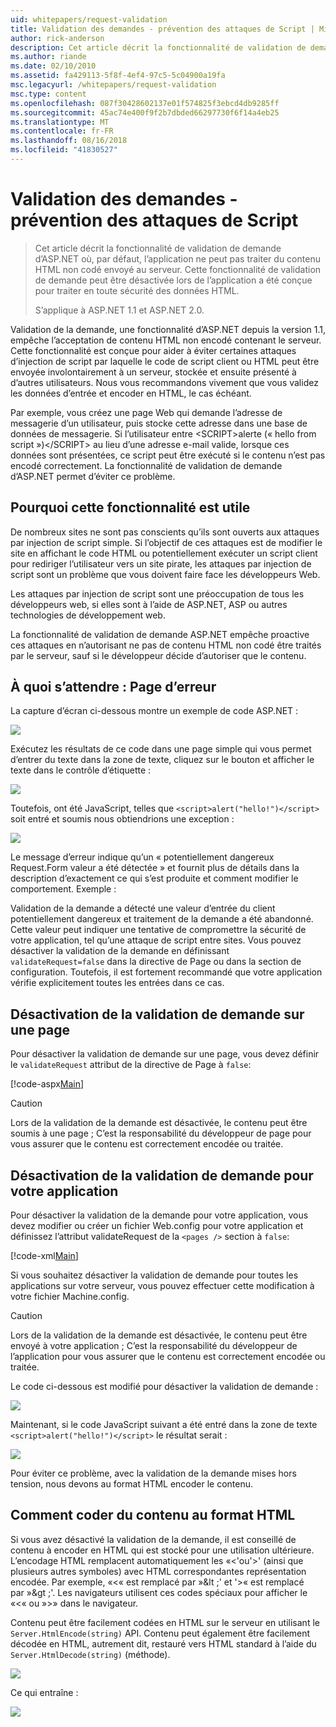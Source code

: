 ```yaml
---
uid: whitepapers/request-validation
title: Validation des demandes - prévention des attaques de Script | Microsoft Docs
author: rick-anderson
description: Cet article décrit la fonctionnalité de validation de demande d’ASP.NET où, par défaut, l’application ne peut pas traiter non codé soumettre des contenus de HTML...
ms.author: riande
ms.date: 02/10/2010
ms.assetid: fa429113-5f8f-4ef4-97c5-5c04900a19fa
msc.legacyurl: /whitepapers/request-validation
msc.type: content
ms.openlocfilehash: 087f30428602137e01f574825f3ebcd4db9285ff
ms.sourcegitcommit: 45ac74e400f9f2b7dbded66297730f6f14a4eb25
ms.translationtype: MT
ms.contentlocale: fr-FR
ms.lasthandoff: 08/16/2018
ms.locfileid: "41830527"
---
```

<a name="request-validation---preventing-script-attacks"></a>Validation des demandes - prévention des attaques de Script
====================
> Cet article décrit la fonctionnalité de validation de demande d’ASP.NET où, par défaut, l’application ne peut pas traiter du contenu HTML non codé envoyé au serveur. Cette fonctionnalité de validation de demande peut être désactivée lors de l’application a été conçue pour traiter en toute sécurité des données HTML.
> 
> S’applique à ASP.NET 1.1 et ASP.NET 2.0.


Validation de la demande, une fonctionnalité d’ASP.NET depuis la version 1.1, empêche l’acceptation de contenu HTML non encodé contenant le serveur. Cette fonctionnalité est conçue pour aider à éviter certaines attaques d’injection de script par laquelle le code de script client ou HTML peut être envoyée involontairement à un serveur, stockée et ensuite présenté à d’autres utilisateurs. Nous vous recommandons vivement que vous validez les données d’entrée et encoder en HTML, le cas échéant.

Par exemple, vous créez une page Web qui demande l’adresse de messagerie d’un utilisateur, puis stocke cette adresse dans une base de données de messagerie. Si l’utilisateur entre &lt;SCRIPT&gt;alerte (« hello from script »)&lt;/SCRIPT&gt; au lieu d’une adresse e-mail valide, lorsque ces données sont présentées, ce script peut être exécuté si le contenu n’est pas encodé correctement. La fonctionnalité de validation de demande d’ASP.NET permet d’éviter ce problème.

## <a name="why-this-feature-is-useful"></a>Pourquoi cette fonctionnalité est utile

De nombreux sites ne sont pas conscients qu’ils sont ouverts aux attaques par injection de script simple. Si l’objectif de ces attaques est de modifier le site en affichant le code HTML ou potentiellement exécuter un script client pour rediriger l’utilisateur vers un site pirate, les attaques par injection de script sont un problème que vous doivent faire face les développeurs Web.

Les attaques par injection de script sont une préoccupation de tous les développeurs web, si elles sont à l’aide de ASP.NET, ASP ou autres technologies de développement web.

La fonctionnalité de validation de demande ASP.NET empêche proactive ces attaques en n’autorisant ne pas de contenu HTML non codé être traités par le serveur, sauf si le développeur décide d’autoriser que le contenu.

## <a name="what-to-expect-error-page"></a>À quoi s’attendre : Page d’erreur

La capture d’écran ci-dessous montre un exemple de code ASP.NET :

![](request-validation/_static/image1.png)

Exécutez les résultats de ce code dans une page simple qui vous permet d’entrer du texte dans la zone de texte, cliquez sur le bouton et afficher le texte dans le contrôle d’étiquette :

![](request-validation/_static/image2.png)

Toutefois, ont été JavaScript, telles que `<script>alert("hello!")</script>` soit entré et soumis nous obtiendrions une exception :

![](request-validation/_static/image3.png)

Le message d’erreur indique qu’un « potentiellement dangereux Request.Form valeur a été détectée » et fournit plus de détails dans la description d’exactement ce qui s’est produite et comment modifier le comportement. Exemple :

Validation de la demande a détecté une valeur d’entrée du client potentiellement dangereux et traitement de la demande a été abandonné. Cette valeur peut indiquer une tentative de compromettre la sécurité de votre application, tel qu’une attaque de script entre sites. Vous pouvez désactiver la validation de la demande en définissant `validateRequest=false` dans la directive de Page ou dans la section de configuration. Toutefois, il est fortement recommandé que votre application vérifie explicitement toutes les entrées dans ce cas.

## <a name="disabling-request-validation-on-a-page"></a>Désactivation de la validation de demande sur une page

Pour désactiver la validation de demande sur une page, vous devez définir le `validateRequest` attribut de la directive de Page à `false`:

[!code-aspx[Main](request-validation/samples/sample1.aspx)]

> [!CAUTION]
> Lors de la validation de la demande est désactivée, le contenu peut être soumis à une page ; C’est la responsabilité du développeur de page pour vous assurer que le contenu est correctement encodée ou traitée.

## <a name="disabling-request-validation-for-your-application"></a>Désactivation de la validation de demande pour votre application

Pour désactiver la validation de la demande pour votre application, vous devez modifier ou créer un fichier Web.config pour votre application et définissez l’attribut validateRequest de la `<pages />` section à `false`:

[!code-xml[Main](request-validation/samples/sample2.xml)]

Si vous souhaitez désactiver la validation de demande pour toutes les applications sur votre serveur, vous pouvez effectuer cette modification à votre fichier Machine.config.

> [!CAUTION]
> Lors de la validation de la demande est désactivée, le contenu peut être envoyé à votre application ; C’est la responsabilité du développeur de l’application pour vous assurer que le contenu est correctement encodée ou traitée.

Le code ci-dessous est modifié pour désactiver la validation de demande :

![](request-validation/_static/image4.png)

Maintenant, si le code JavaScript suivant a été entré dans la zone de texte `<script>alert("hello!")</script>` le résultat serait :

![](request-validation/_static/image5.png)

Pour éviter ce problème, avec la validation de la demande mises hors tension, nous devons au format HTML encoder le contenu.

## <a name="how-to-html-encode-content"></a>Comment coder du contenu au format HTML

Si vous avez désactivé la validation de la demande, il est conseillé de contenu à encoder en HTML qui est stocké pour une utilisation ultérieure. L’encodage HTML remplacent automatiquement les «&lt;'ou'&gt;' (ainsi que plusieurs autres symboles) avec HTML correspondantes représentation encodée. Par exemple, «&lt;« est remplacé par »&amp;lt ;' et '&gt;« est remplacé par »&amp;gt ;'. Les navigateurs utilisent ces codes spéciaux pour afficher le «&lt;« ou »&gt;» dans le navigateur.

Contenu peut être facilement codées en HTML sur le serveur en utilisant le `Server.HtmlEncode(string)` API. Contenu peut également être facilement décodée en HTML, autrement dit, restauré vers HTML standard à l’aide du `Server.HtmlDecode(string)` (méthode).

![](request-validation/_static/image6.png)

Ce qui entraîne :

![](request-validation/_static/image7.png)
